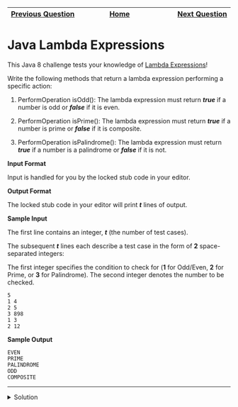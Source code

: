 | <img width=1000>[Previous Question](https://github.com/Kevin-Lago/java-hackerrank-solutions/tree/main/src/java.advanced/covariant_return_types)</img> | <img width=1000>[Home](https://github.com/Kevin-Lago/java-hackerrank-solutions)</img> | <img width=1000>[Next Question](https://github.com/Kevin-Lago/java-hackerrank-solutions/tree/main/src/java_md5)</img> |
|:---|:---:|---:|

# Java Lambda Expressions

This Java 8 challenge tests your knowledge of [Lambda Expressions]()!

Write the following methods that return a lambda expression performing a specific action:

1. PerformOperation isOdd(): The lambda expression must return ___true___ if a number is odd or ___false___ if it is even.

2. PerformOperation isPrime(): The lambda expression must return ___true___ if a number is prime or ___false___ if it is composite.

3. PerformOperation isPalindrome(): The lambda expression must return ___true___ if a number is a palindrome or ___false___ if it is not.

__Input Format__

Input is handled for you by the locked stub code in your editor.

__Output Format__

The locked stub code in your editor will print ___t___ lines of output.

__Sample Input__

The first line contains an integer, ___t___ (the number of test cases).

The subsequent ___t___ lines each describe a test case in the form of __2__ space-separated integers:

The first integer specifies the condition to check for (__1__ for Odd/Even, __2__ for Prime, or __3__ for Palindrome). The second integer denotes the number to be checked.

```
5
1 4
2 5
3 898
1 3
2 12
```

__Sample Output__

```
EVEN
PRIME
PALINDROME
ODD
COMPOSITE
```

---

<details><summary>Solution</summary>
    
```java

```
</details>